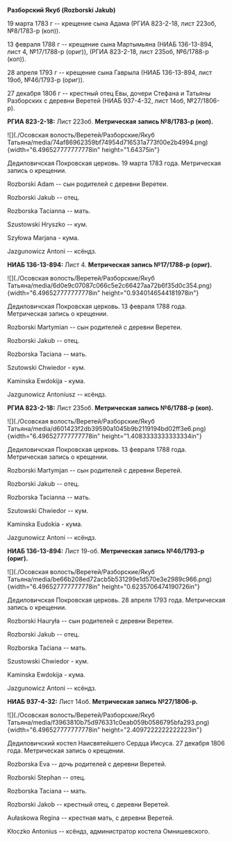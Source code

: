**Разборский Якуб (Rozborski Jakub)**

19 марта 1783 г -- крещение сына Адама (РГИА 823-2-18, лист 223об,
№8/1783-р (коп)).

13 февраля 1788 г -- крещение сына Мартымьяна (НИАБ 136-13-894, лист 4,
№17/1788-р (ориг)), (РГИА 823-2-18, лист 235об, №6/1788-р (коп)).

28 апреля 1793 г -- крещение сына Гаврыла (НИАБ 136-13-894, лист 19об,
№46/1793-р (ориг)).

27 декабря 1806 г -- крестный отец Евы, дочери Стефана и Татьяны
Разборских с деревни Веретей (НИАБ 937-4-32, лист 14об, №27/1806-р).

**РГИА 823-2-18:** Лист 223об. **Метрическая запись №8/1783-р (коп).**

![](./Осовская волость/Веретей/Разборские/Якуб Татьяна/media/74af86962359bf74954d716531a773f00e2b4994.png){width="6.496527777777778in"
height="1.64375in"}

Дедиловичская Покровская церковь. 19 марта 1783 года. Метрическая запись
о крещении.

Rozborski Adam -- сын родителей с деревни Веретеи.

Rozborski Jakub -- отец.

Rozborska Tacianna -- мать.

Szustowski Hryszko -- кум.

Szyłowa Marjana - кума.

Jazgunowicz Antoni -- ксёндз.

**НИАБ 136-13-894:** Лист 4. **Метрическая запись №17/1788-р (ориг).**

![](./Осовская волость/Веретей/Разборские/Якуб Татьяна/media/6d0e9c07087c066c5e2c66427aa72b6f35d0c354.png){width="6.496527777777778in"
height="0.9340146544181978in"}

Дедиловичская Покровская церковь. 13 февраля 1788 года. Метрическая
запись о крещении.

Rozborski Martymian -- сын родителей с деревни Веретеи.

Rozborski Jakub -- отец.

Rozborska Taciana -- мать.

Szutowski Chwiedor - кум.

Kaminska Ewdokija - кума.

Jazgunowicz Antoniusz -- ксёндз.

**РГИА 823-2-18:** Лист 235об. **Метрическая запись №6/1788-р (коп).**

![](./Осовская волость/Веретей/Разборские/Якуб Татьяна/media/d601423f2db39590a1045b9b2119194bd02ff3e6.png){width="6.496527777777778in"
height="1.4083333333333334in"}

Дедиловичская Покровская церковь. 13 февраля 1788 года. Метрическая
запись о крещении.

Rozborski Martymjan -- сын родителей с деревни Веретей.

Rozborski Jakub -- отец.

Rozborska Tacianna -- мать.

Szutowski Chwiedor -- кум.

Kaminska Eudokia - кума.

Jazgunowicz Antoni -- ксёндз.

**НИАБ 136-13-894:** Лист 19-об. **Метрическая запись №46/1793-р
(ориг).**

![](./Осовская волость/Веретей/Разборские/Якуб Татьяна/media/be66b208ed72acb5b531299e1d570e3e2989c966.png){width="6.496527777777778in"
height="0.6235706474190726in"}

Дедиловичская Покровская церковь. 28 апреля 1793 года. Метрическая
запись о крещении.

Rozborski Hauryła -- сын родителей с деревни Веретеи.

Rozborski Jakub -- отец.

Rozborska Taćiana -- мать.

Szustowski Chwiedor - кум.

Kaminska Ewdokija - кума.

Jazgunowicz Antoni -- ксёндз.

**НИАБ 937-4-32:** Лист 14об. **Метрическая запись №27/1806-р.**

![](./Осовская волость/Веретей/Разборские/Якуб Татьяна/media/f3963810b75d976331c0eab059b0586795bfa293.png){width="6.496527777777778in"
height="2.4097222222222223in"}

Дедиловичский костел Наисвятейшего Сердца Иисуса. 27 декабря 1806 года.
Метрическая запись о крещении.

Rozborska Eva -- дочь родителей с деревни Веретей.

Rozborski Stephan -- отец.

Rozborska Taciana -- мать.

Rozborski Jakob -- крестный отец, с деревни Веретей.

Aułaskowa Regina -- крестная мать, с деревни Веретей.

Kłoczko Antonius -- ксёндз, администратор костела Омнишевского.
